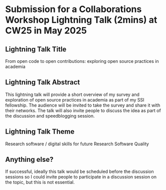 # Submission for a Collaborations Workshop Lightning Talk (2mins) at CW25 in May 2025

## Lightning Talk Title 
From open code to open contributions: exploring open source practices in academia

## Lightning Talk Abstract 
This lightning talk will provide a short overview of my survey and exploration of open source practices in academia as part of my SSI fellowship. 
The audience will be invited to take the survey and share it with their networks. 
The talk will also invite people to discuss the idea as part of the discussion and speedblogging session.

## Lightning Talk Theme
Research software / digital skills for future
Research Software Quality

## Anything else? 
If successful, ideally this talk would be scheduled before the discussion sessions so I could invite people to participate in a discussion session on the topic, but this is not essential.
